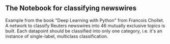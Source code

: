 ## The Notebook for classifying newswires
Example from the book "Deep Learning with Python" from Francois Chollet. A network to classify Reuters newswires into 46 mutually exclusive topics is built. Each datapoint should be classified into only one category, i.e. it's an instance of single-label, multiclass classification.
